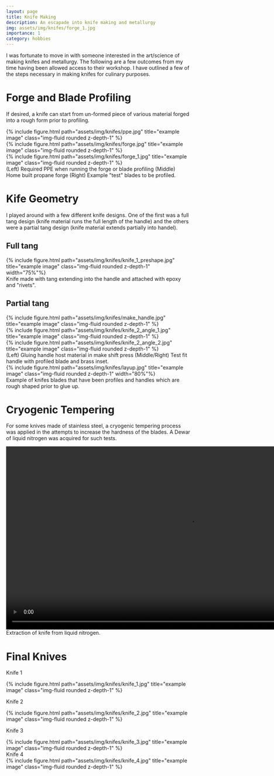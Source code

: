```yaml
---
layout: page
title: Knife Making
description: An escapade into knife making and metallurgy
img: assets/img/knifes/forge_1.jpg
importance: 1
category: hobbies
---
```


I was fortunate to move in with someone interested in the art/science of making
knifes and metallurgy. The following are a few outcomes from my time having been
allowed access to their workshop. I have outlined a few of the steps necessary in 
making knifes for culinary purposes.

# Forge and Blade Profiling

If desired, a knife can start from un-formed piece of various material forged into 
a rough form prior to profiling.   

<div class="row">
    <div class="col-sm mt-3 mt-md-0">
        {% include figure.html path="assets/img/knifes/ppe.jpg" 
        title="example image" 
        class="img-fluid rounded z-depth-1" %}
    </div>
    <div class="col-sm mt-3 mt-md-0">
        {% include figure.html path="assets/img/knifes/forge.jpg" 
        title="example image" 
        class="img-fluid rounded z-depth-1" %}
    </div>
    <div class="col-sm mt-3 mt-md-0">
        {% include figure.html path="assets/img/knifes/forge_1.jpg" 
        title="example image" 
        class="img-fluid rounded z-depth-1" %}
    </div>
</div>
<div class="caption">
    (Left) Required PPE when running the forge or blade profiling (Middle) Home built 
    propane forge (Right) Example "test" blades to be profiled.
</div>

# Kife Geometry 

I played around with a few different knife designs. One of the first was a 
full tang design (knife material runs the full length of the handle) and the others were 
a partial tang design (knife material extends partially into handel).

## Full tang

<div class="row">
    <div class="col-sm mt-3 mt-md-0 text-center">
        {% include figure.html path="assets/img/knifes/knife_1_preshape.jpg" 
        title="example image" 
        class="img-fluid rounded z-depth-1" 
        width="75%"%}
    </div>
</div>
<div class="caption">
    Knife made with tang extending into the handle and attached with epoxy and 
    "rivets".
</div>

## Partial tang

<div class="row">
    <div class="col-sm mt-3 mt-md-0">
        {% include figure.html path="assets/img/knifes/make_handle.jpg" 
        title="example image" 
        class="img-fluid rounded z-depth-1" %}
    </div>
    <div class="col-sm mt-3 mt-md-0">
        {% include figure.html path="assets/img/knifes/knife_2_angle_1.jpg" 
        title="example image" 
        class="img-fluid rounded z-depth-1" %}
    </div>
    <div class="col-sm mt-3 mt-md-0">
        {% include figure.html path="assets/img/knifes/knife_2_angle_2.jpg" 
        title="example image" 
        class="img-fluid rounded z-depth-1" %}
    </div>
</div>
<div class="caption">
    (Left) Gluing handle host material in make shift press (Middle/Right) Test fit 
    handle with profiled blade and brass inset.
</div>

<div class="row">
    <div class="col-sm mt-3 mt-md-0 text-center">
        {% include figure.html path="assets/img/knifes/layup.jpg" 
        title="example image" 
        class="img-fluid rounded z-depth-1" 
        width="80%"%}
    </div>
</div>
<div class="caption">
    Example of knifes blades that have been profiles and handles which are rough 
    shaped prior to glue up.
</div>

# Cryogenic Tempering

For some knives made of stainless steel, a cryogenic tempering process was applied 
in the attempts to increase the hardness of the blades. A Dewar of liquid nitrogen was 
acquired for such tests.

<div class="row">
    <div class="col-sm mt-3 mt-md-0 text-center">
        <video width="auto" height="500" controls="controls">
        <source src="/assets/video/cryo_temper.mp4" type="video/mp4">
        </video>
    </div>
</div>
<div class="caption">
    Extraction of knife from liquid nitrogen.
</div>

# Final Knives

Knife 1

<div class="row">
    <div class="col-sm mt-3 mt-md-0 text-center">
        {% include figure.html path="assets/img/knifes/knife_1.jpg" 
        title="example image" 
        class="img-fluid rounded z-depth-1" %}
    </div>
</div>

Knife 2

<div class="row">
    <div class="col-sm mt-3 mt-md-0 text-center">
        {% include figure.html path="assets/img/knifes/knife_2.jpg" 
        title="example image" 
        class="img-fluid rounded z-depth-1" %}
    </div>
</div>

Knife 3

<div class="row">
    <div class="col-sm mt-3 mt-md-0 text-center">
        {% include figure.html path="assets/img/knifes/knife_3.jpg" 
        title="example image" 
        class="img-fluid rounded z-depth-1" %}
    </div>
</div>
Knife 4

<div class="row">
    <div class="col-sm mt-3 mt-md-0 text-center">
        {% include figure.html path="assets/img/knifes/knife_4.jpg" 
        title="example image" 
        class="img-fluid rounded z-depth-1" %}
    </div>
</div>